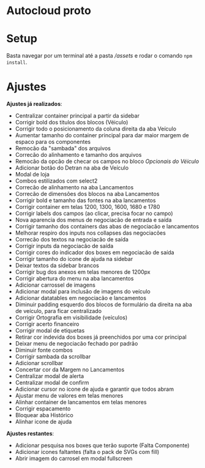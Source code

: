 # Autocloud proto

# Setup

Basta navegar por um terminal até a pasta */assets* e rodar o comando ```npm install```.

# Ajustes

**Ajustes já realizados**:

- Centralizar container principal a partir da sidebar
- Corrigir bold dos titulos dos blocos (Véiculo)
- Corrigir todo o posicionamento da coluna direita da aba Veículo
- Aumentar tamanho do container principal para dar maior margem de espaco para os componentes
- Remocão da "sambada" dos arquivos
- Correcão do alinhamento e tamanho dos arquivos
- Remocão da opcão de checar os campos no bloco *Opcionais do Véiculo*
- Adicionar botão do Detran na aba de Veículo
- Modal de loja
- Combos estilizados com select2
- Correcão de alinhamento na aba Lancamentos
- Correcão de dimensões dos blocos na aba Lancamentos
- Corrigir bold e tamanho das fontes na aba lancamentos
- Corrigir container em telas 1200, 1300, 1600, 1680 e 1780
- Corrigir labels dos campos (ao clicar, precisa focar no campo)
- Nova aparencia dos menus de negociacão de entrada e saída
- Corrigir tamanho dos containers das abas de negociacão e lancamentos
- Melhorar respiro dos inputs nos collapses das negociacões
- Correcão dos textos na negociacão de saída
- Corrigir inputs da negociacão de saída
- Corrigir cores do indicador dos boxes em negociacão de saída
- Corrigir tamanho do icone de ajuda na sidebar
- Deixar textos da sidebar brancos
- Corrigir bug dos anexos em telas menores de 1200px
- Corrigir abertura do menu na aba lancamentos
- Adicionar carrossel de imagens
- Adicionar modal para inclusão de imagens do veículo
- Adicionar datatables em negociacão e lancamentos
- Diminuir padding esquerdo dos blocos de formulário da direita na aba de veículo, para ficar centralizado
- Corrigir Ortografia em visibilidade (veículos)
- Corrigir acerto financeiro
- Corrigir modal de etiquetas
- Retirar cor indevida dos boxes já preenchidos por uma cor principal
- Deixar menu de negociacão fechado por padrão
- Diminuir fonte combos
- Corrigir sambada da scrollbar
- Adicionar scrollbar
- Concertar cor da Margem no Lancamentos
- Centralizar modal de alerta
- Centralizar modal de confirm
- Adicionar cursor no icone de ajuda e garantir que todos abram
- Ajustar menu de valores em telas menores
- Alinhar container de lancamentos em telas menores
- Corrigir espacamento
- Bloquear aba Histórico
- Alinhar icone de ajuda

**Ajustes restantes**:

- Adicionar pesquisa nos boxes que terão suporte (Falta Componente)
- Adicionar icones faltantes (falta o pack de SVGs com fill)
- Abrir imagem do carrosel em modal fullscreen
